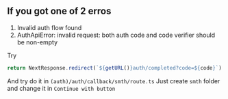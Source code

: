 ## If you got one of 2 erros

1. Invalid auth flow found
2. AuthApiError: invalid request: both auth code and code verifier should be non-empty

Try

```ts
return NextResponse.redirect(`${getURL()}auth/completed?code=${code}`)
```

And try do it in `(auth)/auth/callback/smth/route.ts`
Just create `smth` folder and change it in `Continue with button`
